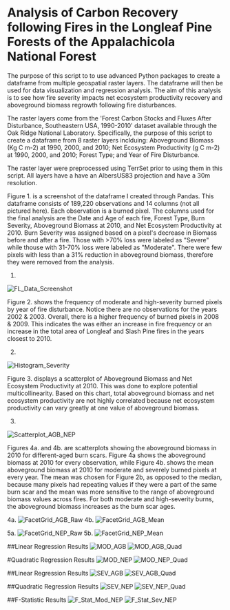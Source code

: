 # Analysis of Carbon Recovery following Fires in the Longleaf Pine Forests of the Appalachicola National Forest

The purpose of this script to to use advanced Python packages to create a dataframe from multiple geospatial raster layers. 
The dataframe will then be used for data visualization and regression analysis. The aim of this analysis is to see how
fire severity impacts net ecosystem productivity recovery and aboveground biomass regrowth following fire disturbances.

The raster layers come from the 'Forest Carbon Stocks and Fluxes After Disturbance, Southeastern USA, 1990-2010' dataset available 
through the Oak Ridge National Laboratory. Specifically, the purpose of this script to create a dataframe from 8 raster layers 
inclduing: Aboveground Biomass (Kg C m-2) at 1990, 2000, and 2010; Net Ecosystem Productivity (g C m-2) at 1990, 2000, and 2010; 
Forest Type; and Year of Fire Disturbance.

The raster layer were preprocessed using TerrSet prior to using them in this script. All layers have a have an AlbersUS83 projection
and have a 30m resolution.

Figure 1. is a screenshot of the dataframe I created through Pandas. This dataframe consists of 189,220 observations and 14 columns (not all pictured here). Each observation is a burned pixel. The columns used for the final analysis are the Date and Age of each fire, Forest Type, Burn Severity, Aboveground Biomass at 2010, and Net Ecosystem Productivity at 2010. Burn Severity was assigned based on a pixel's decrease in Biomass before and after a fire. Those with >70% loss were labeled as "Severe" while thouse with 31-70% loss were labeled as "Moderate". There were few pixels with less than a 31% reduction in aboveground biomass, therefore they were removed from the analysis.

1.
![FL_Data_Screenshot](https://user-images.githubusercontent.com/54719919/84538971-9dd67f80-acc0-11ea-8d72-a9695f375f3d.png)

Figure 2. shows the frequency of moderate and high-severity burned pixels by year of fire disturbance. Notice there are no observations for the years 2002 & 2003. Overall, there is a higher frequency of burned pixels in 2008 & 2009. This indicates the was either an increase in fire frequency or an increase in the total area of Longleaf and Slash Pine fires in the years closest to 2010. 

2.
![Histogram_Severity](https://user-images.githubusercontent.com/54719919/84709972-425ef880-af31-11ea-8410-3fe7421b5b7d.png)

Figure 3. displays a scatterplot of Aboveground Biomass and Net Ecosystem Productivity at 2010. This was done to explore potential multicollinearity. Based on this chart, total aboveground biomass and net ecosystem productivity are not highly correlated because net ecosystem productivity can vary greatly at one value of aboveground biomass. 

3.
![Scatterplot_AGB_NEP](https://user-images.githubusercontent.com/54719919/84538629-f9ecd400-acbf-11ea-9b05-47327d0c5541.png)

Figures 4a. and 4b. are scatterplots showing the aboveground biomass in 2010 for different-aged burn scars. Figure 4a shows the aboveground biomass at 2010 for every observation, while Figure 4b. shows the mean aboveground biomass at 2010 for moderate and severely burned pixels at every year. The mean was chosen for Figure 2b, as opposed to the median, because many pixels had repeating values if they were a part of the same burn scar and the mean was more sensitive to the range of aboveground biomass values across fires. For both moderate and high-severity burns, the aboveground biomass increases as the burn scar ages.

4a.
![FacetGrid_AGB_Raw](https://user-images.githubusercontent.com/54719919/84539151-e42bde80-acc0-11ea-8c91-6b51d7c6ff2e.png)
4b.
![FacetGrid_AGB_Mean](https://user-images.githubusercontent.com/54719919/84539159-e857fc00-acc0-11ea-86e0-2519fe9f1313.png)

5a.
![FacetGrid_NEP_Raw](https://user-images.githubusercontent.com/54719919/84539296-23f2c600-acc1-11ea-9b2a-5ae87d8a2c99.png)
5b.
![FacetGrid_NEP_Mean](https://user-images.githubusercontent.com/54719919/84539280-1e957b80-acc1-11ea-8487-c63688ec1fa0.png)

##Linear Regression Results
![MOD_AGB](https://user-images.githubusercontent.com/54719919/84541010-84373700-acc4-11ea-907c-6098c3cc61d7.png)
![MOD_AGB_Quad](https://user-images.githubusercontent.com/54719919/84541011-84373700-acc4-11ea-8aa4-6234b7e3d349.png)

#Quadratic Regression Results
![MOD_NEP](https://user-images.githubusercontent.com/54719919/84541012-84cfcd80-acc4-11ea-8561-f1afb823aaa2.png)
![MOD_NEP_Quad](https://user-images.githubusercontent.com/54719919/84541013-84cfcd80-acc4-11ea-843c-427f66798d2d.png)

##Linear Regression Results
![SEV_AGB](https://user-images.githubusercontent.com/54719919/84541025-89948180-acc4-11ea-99df-9d5aef485481.png)
![SEV_AGB_Quad](https://user-images.githubusercontent.com/54719919/84541026-89948180-acc4-11ea-98c1-434bc46c605b.png)

##Quadratic Regression Results
![SEV_NEP](https://user-images.githubusercontent.com/54719919/84541027-8a2d1800-acc4-11ea-8b86-71c9ffd02dd8.png)
![SEV_NEP_Quad](https://user-images.githubusercontent.com/54719919/84541028-8a2d1800-acc4-11ea-9885-dc0ec1bf43be.png)

##F-Statistic Results
![F_Stat_Mod_NEP](https://user-images.githubusercontent.com/54719919/84541023-89948180-acc4-11ea-8058-696b55d432fe.png)
![F_Stat_Sev_NEP](https://user-images.githubusercontent.com/54719919/84541024-89948180-acc4-11ea-852b-3294fa0081c8.png)
